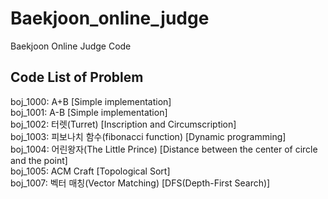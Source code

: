 # Baekjoon_online_judge
Baekjoon Online Judge Code

## Code List of Problem
boj_1000: A+B [Simple implementation]  
boj_1001: A-B [Simple implementation]  
boj_1002: 터렛(Turret) [Inscription and Circumscription]  
boj_1003: 피보나치 함수(fibonacci function) [Dynamic programming]  
boj_1004: 어린왕자(The Little Prince) [Distance between the center of circle and the point]  
boj_1005: ACM Craft [Topological Sort]  
boj_1007: 벡터 매칭(Vector Matching) [DFS(Depth-First Search)]
